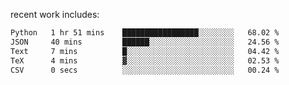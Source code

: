 
<!--<img width="1415" height="100" alt="blu" src="https://github.com/rdsilva01/rdsilva01/assets/101207588/deb060e5-d035-4f09-b511-e3f50605b207">-->

<!-- \> Enthusiastic about developing and building solutions <br>
\> Computer Science and Engineering @ UBI -->

<!-- <a href="https://www.rodrigosilva.live/">personal website</a> 🏁 -->

<!-- ![](https://komarev.com/ghpvc/?username=rdsilva01) -->

recent work includes:
<!--START_SECTION:waka-->

```txt
Python   1 hr 51 mins    █████████████████░░░░░░░░   68.02 %
JSON     40 mins         ██████░░░░░░░░░░░░░░░░░░░   24.56 %
Text     7 mins          █░░░░░░░░░░░░░░░░░░░░░░░░   04.42 %
TeX      4 mins          ▓░░░░░░░░░░░░░░░░░░░░░░░░   02.53 %
CSV      0 secs          ░░░░░░░░░░░░░░░░░░░░░░░░░   00.24 %
```

<!--END_SECTION:waka-->

